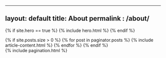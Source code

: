
---
layout: default
title: About
permalink : /about/
---
{% if site.hero == true %}
	{% include hero.html %}
{% endif %}

<div class="container">
	<div class="row">
		{% if site.posts.size > 0 %}
			{% for post in paginator.posts %}
				{% include article-content.html %}
			{% endfor %}
		{% endif %}
	</div>
</div>
{% include pagination.html %}
